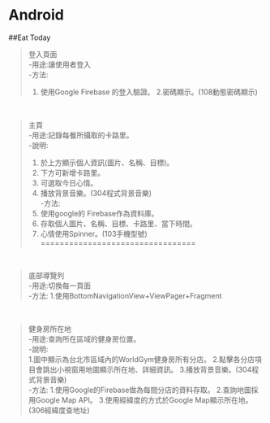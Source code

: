 # Android
##Eat Today
>登入頁面</br>
>-用途:讓使用者登入</br>
>-方法:
>1. 使用Google Firebase 的登入驗證。
>2.密碼顯示。(108動態密碼顯示)
</br>

>主頁</br>
>-用途:記錄每餐所攝取的卡路里。</br>
>-說明:</br>
>1. 於上方顯示個人資訊(圖片、名稱、目標)。
>2. 下方可新增卡路里。
>3. 可選取今日心情。
>4. 播放背景音樂。(304程式背景音樂)</br>
>-方法:
>1. 使用google的 Firebase作為資料庫。
>2. 存取個人圖片、名稱、目標、卡路里、當下時間。
>3. 心情使用Spinner。(103手機型號)</br>
>=================================
</br>

>底部導覽列</br>
>-用途:切換每一頁面</br>
>-方法:
>1.使用BottomNavigationView+ViewPager+Fragment
</br>

>健身房所在地</br>
>-用途:查詢所在區域的健身房位置。</br>
>-說明:</br>
>1.圖中顯示為台北市區域內的WorldGym健身房所有分店。
>2.點擊各分店項目會跳出小視窗用地圖顯示所在地、詳細資訊。
>3.播放背景音樂。(304程式背景音樂)</br>
>-方法:
>1.使用Google的Firebase做為每間分店的資料存取。
>2.查詢地圖採用Google Map API。
>3.使用經緯度的方式於Google Map顯示所在地。(306經緯度查地址)

